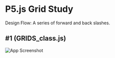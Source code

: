 # P5.js Grid Study

Design Flow: A series of forward and back slashes.

## #1 (GRIDS_class.js)

![App Screenshot](https://i.ibb.co/rvBJ3xy/Screen-Shot-2023-03-15-at-11-04-35-PM.png)

